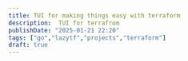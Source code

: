 ```yaml
---
title: TUI for making things easy with terraform
description:  TUI for terrafrom
publishDate: "2025-01-21 22:20"
tags: ["go","lazytf","projects","terraform"]
draft: true
---
```

